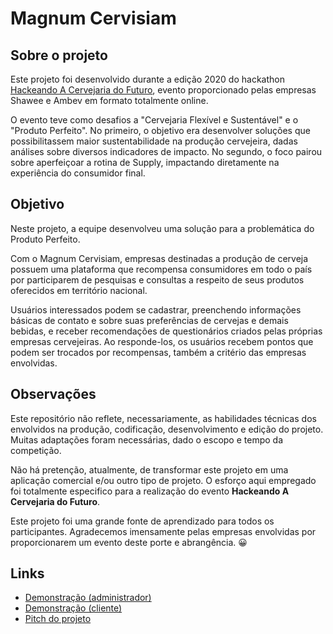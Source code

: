 # Magnum Cervisiam

## Sobre o projeto

Este projeto foi desenvolvido durante a edição 2020 do hackathon [Hackeando A Cervejaria do Futuro](https://www.hackacervejariadofuturo.com.br/), evento proporcionado pelas empresas Shawee e Ambev em formato totalmente online.

O evento teve como desafios a "Cervejaria Flexível e Sustentável" e o "Produto Perfeito". No primeiro, o objetivo era desenvolver soluções que possibilitassem maior sustentabilidade na produção cervejeira, dadas análises sobre diversos indicadores de impacto. No segundo, o foco pairou sobre aperfeiçoar a rotina de Supply, impactando diretamente na experiência do consumidor final.

## Objetivo

Neste projeto, a equipe desenvolveu uma solução para a problemática do Produto Perfeito.

Com o Magnum Cervisiam, empresas destinadas a produção de cerveja possuem uma plataforma que recompensa consumidores em todo o país por participarem de pesquisas e consultas a respeito de seus produtos oferecidos em território nacional.

Usuários interessados podem se cadastrar, preenchendo informações básicas de contato e sobre suas preferências de cervejas e demais bebidas, e receber recomendações de questionários criados pelas próprias empresas cervejeiras. Ao responde-los, os usuários recebem pontos que podem ser trocados por recompensas, também a critério das empresas envolvidas.

## Observações

Este repositório não reflete, necessariamente, as habilidades técnicas dos envolvidos na produção, codificação, desenvolvimento e edição do projeto. Muitas adaptações foram necessárias, dado o escopo e tempo da competição.

Não há pretenção, atualmente, de transformar este projeto em uma aplicação comercial e/ou outro tipo de projeto. O esforço aqui empregado foi totalmente especifico para a realização do evento **Hackeando A Cervejaria do Futuro**. 

Este projeto foi uma grande fonte de aprendizado para todos os participantes. Agradecemos imensamente pelas empresas envolvidas por proporcionarem um evento deste porte e abrangência. 😀

## Links
* [Demonstração (administrador)](https://youtu.be/okzkWdepIz4)
* [Demonstração (cliente)](https://youtu.be/v47N4QeMmL8)
* [Pitch do projeto](https://youtu.be/ah-iILVJthY)

